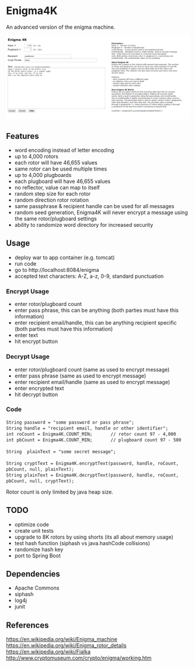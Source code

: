 # Enigma4K
An advanced version of the enigma machine.  
  
![Alt text](/enigma4Kscreenshot.png?raw=true "Enigma4K")  
  
## Features
- word encoding instead of letter encoding
- up to 4,000 rotors
- each rotor will have 46,655 values
- same rotor can be used multiple times
- up to 4,000 plugboards
- each plugboard will have 46,655 values
- no reflector, value can map to itself
- random step size for each rotor
- random direction rotor rotation
- same passphrase & recipient handle can be used for all messages
- random seed generation, Enigma4K will never encrypt a message using the same rotor/plugboard settings
- ability to randomize word directory for increased security

## Usage
- deploy war to app container (e.g.  tomcat)
- run code
- go to http://localhost:8084/enigma
- accepted text characters: A-Z, a-z, 0-9, standard punctuation

### Encrypt Usage
- enter rotor/plugboard count
- enter pass phrase, this can be anything (both parties must have this information)
- enter recipient email/handle, this can be anything recipient specific (both parties must have this information)
- enter text
- hit encrypt button

### Decrypt Usage
- enter rotor/plugboard count (same as used to encrypt message)
- enter pass phrase (same as used to encrypt message)
- enter recipient email/handle (same as used to encrypt message)
- enter encrypted text
- hit decrypt button

### Code
```
String password = "some password or pass phrase";
String handle = "recipient email, handle or other identifier";
int roCount = Enigma4K.COUNT_MIN;		// rotor count 97 - 4,000
int pbCount = Enigma4K.COUNT_MIN;		// plugboard count 97 - 500

String 	plainText = "some secret message";

String cryptText = Enigma4K.encryptText(password, handle, roCount, pbCount, null, plainText);
String plainText = Enigma4K.decryptText(password, handle, roCount, pbCount, null, cryptText);
```
Rotor count is only limited by java heap size.


## TODO
- optimize code
- create unit tests
- upgrade to 8K rotors by using shorts (its all about memory usage)
- test hash function (siphash vs java.hashCode collisions)
- randomize hash key
- port to Spring Boot

## Dependencies
- Apache Commons
- siphash
- log4j
- junit

## References
https://en.wikipedia.org/wiki/Enigma_machine  
https://en.wikipedia.org/wiki/Enigma_rotor_details  
https://en.wikipedia.org/wiki/Fialka  
http://www.cryptomuseum.com/crypto/enigma/working.htm


